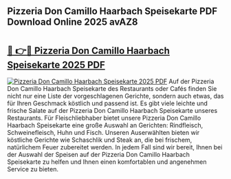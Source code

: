 ## Pizzeria Don Camillo Haarbach Speisekarte PDF Download Online 2025 avAZ8

# <h2><a href="http://gccivf.nevu.top/?p=Pizzeria+Don+Camillo+Haarbach+Speisekarte">🔗 👉🔴 Pizzeria Don Camillo Haarbach Speisekarte 2025 PDF</a></h2>

[![Pizzeria Don Camillo Haarbach Speisekarte 2025 PDF](https://i.imgur.com/dBaPXMq.png)](http://gccivf.nevu.top/?p=Pizzeria+Don+Camillo+Haarbach+Speisekarte)
Auf der Pizzeria Don Camillo Haarbach Speisekarte des Restaurants oder Cafés finden Sie nicht nur eine Liste der vorgeschlagenen Gerichte, sondern auch etwas, das für Ihren Geschmack köstlich und passend ist. Es gibt viele leichte und frische Salate auf der Pizzeria Don Camillo Haarbach Speisekarte unseres Restaurants. Für Fleischliebhaber bietet unsere Pizzeria Don Camillo Haarbach Speisekarte eine große Auswahl an Gerichten: Rindfleisch, Schweinefleisch, Huhn und Fisch. Unseren Auserwählten bieten wir köstliche Gerichte wie Schaschlik und Steak an, die bei frischem, natürlichem Feuer zubereitet werden. In jedem Fall sind wir bereit, Ihnen bei der Auswahl der Speisen auf der Pizzeria Don Camillo Haarbach Speisekarte zu helfen und Ihnen einen komfortablen und angenehmen Service zu bieten.
